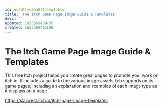 ```yaml
---
id: uo9d4fyv95a0fti4vw1a6lw
title: 'The Itch Game Page Image Guide & Templates'
desc: ''
updated: 1653569439795
created: 1653569401198
---
```


# The Itch Game Page Image Guide & Templates

This free Itch project helps you create great pages to promote your work on itch.io. It includes a guide to the various
image assets Itch supports on its game pages, including an explanation and examples of each image type as it displays
on a page.

https://starwest.itch.io/itch-page-image-templates
